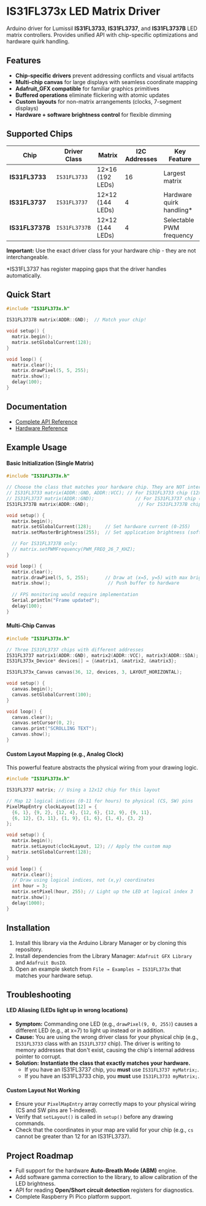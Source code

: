 # IS31FL373x LED Matrix Driver

Arduino driver for Lumissil **IS31FL3733**, **IS31FL3737**, and **IS31FL3737B** LED matrix controllers. Provides unified API with chip-specific optimizations and hardware quirk handling.

## Features

- **Chip-specific drivers** prevent addressing conflicts and visual artifacts
- **Multi-chip canvas** for large displays with seamless coordinate mapping  
- **Adafruit_GFX compatible** for familiar graphics primitives
- **Buffered operations** eliminate flickering with atomic updates
- **Custom layouts** for non-matrix arrangements (clocks, 7-segment displays)
- **Hardware + software brightness control** for flexible dimming

## Supported Chips

| Chip | Driver Class | Matrix | I2C Addresses | Key Feature |
|------|--------------|--------|---------------|-------------|
| **IS31FL3733** | `IS31FL3733` | 12×16 (192 LEDs) | 16 | Largest matrix |
| **IS31FL3737** | `IS31FL3737` | 12×12 (144 LEDs) | 4 | Hardware quirk handling* |
| **IS31FL3737B** | `IS31FL3737B` | 12×12 (144 LEDs) | 4 | Selectable PWM frequency |

**Important:** Use the exact driver class for your hardware chip - they are not interchangeable.

*IS31FL3737 has register mapping gaps that the driver handles automatically.

## Quick Start

```cpp
#include "IS31FL373x.h"

IS31FL3737B matrix(ADDR::GND);  // Match your chip!

void setup() {
  matrix.begin();
  matrix.setGlobalCurrent(128);
}

void loop() {
  matrix.clear();
  matrix.drawPixel(5, 5, 255);
  matrix.show();
  delay(100);
}
```

## Documentation

- [Complete API Reference](doc/API.md)
- [Hardware Reference](doc/IS31FL373x-reference.md)

## Example Usage

#### Basic Initialization (Single Matrix)

```cpp
#include "IS31FL373x.h"

// Choose the class that matches your hardware chip. They are NOT interchangeable!
// IS31FL3733 matrix(ADDR::GND, ADDR::VCC); // For IS31FL3733 chip (12x16)
// IS31FL3737 matrix(ADDR::GND);               // For IS31FL3737 chip (12x12)
IS31FL3737B matrix(ADDR::GND);                  // For IS31FL3737B chip (12x12)

void setup() {
  matrix.begin();
  matrix.setGlobalCurrent(128);     // Set hardware current (0-255)
  matrix.setMasterBrightness(255);  // Set application brightness (software, 0-255)

  // For IS31FL3737B only:
  // matrix.setPWMFrequency(PWM_FREQ_26_7_KHZ);
}

void loop() {
  matrix.clear();
  matrix.drawPixel(5, 5, 255);      // Draw at (x=5, y=5) with max brightness
  matrix.show();                     // Push buffer to hardware
  
  // FPS monitoring would require implementation
  Serial.println("Frame updated");
  delay(100);
}
```

#### Multi-Chip Canvas

```cpp
#include "IS31FL373x.h"

// Three IS31FL3737 chips with different addresses
IS31FL3737 matrix1(ADDR::GND), matrix2(ADDR::VCC), matrix3(ADDR::SDA);
IS31FL373x_Device* devices[] = {&matrix1, &matrix2, &matrix3};

IS31FL373x_Canvas canvas(36, 12, devices, 3, LAYOUT_HORIZONTAL);

void setup() {
  canvas.begin();
  canvas.setGlobalCurrent(100);
}

void loop() {
  canvas.clear();
  canvas.setCursor(0, 2);
  canvas.print("SCROLLING TEXT");
  canvas.show();
}
```

#### Custom Layout Mapping (e.g., Analog Clock)

This powerful feature abstracts the physical wiring from your drawing logic.

```cpp
#include "IS31FL373x.h"

IS31FL3737 matrix; // Using a 12x12 chip for this layout

// Map 12 logical indices (0-11 for hours) to physical (CS, SW) pins
PixelMapEntry clockLayout[12] = {
  {6, 1}, {9, 2}, {12, 4}, {12, 6}, {12, 9}, {9, 11},
  {6, 12}, {3, 11}, {1, 9}, {1, 6}, {1, 4}, {3, 2}
};

void setup() {
  matrix.begin();
  matrix.setLayout(clockLayout, 12); // Apply the custom map
  matrix.setGlobalCurrent(128);
}

void loop() {
  matrix.clear();
  // Draw using logical indices, not (x,y) coordinates
  int hour = 3;
  matrix.setPixel(hour, 255); // Light up the LED at logical index 3
  matrix.show();
  delay(1000);
}
```

## Installation

1.  Install this library via the Arduino Library Manager or by cloning this repository.
2.  Install dependencies from the Library Manager: `Adafruit GFX Library` and `Adafruit BusIO`.
3.  Open an example sketch from `File → Examples → IS31FL373x` that matches your hardware setup.

## Troubleshooting

#### LED Aliasing (LEDs light up in wrong locations)

*   **Symptom:** Commanding one LED (e.g., `drawPixel(9, 0, 255)`) causes a different LED (e.g., at x=7) to light up instead or in addition.
*   **Cause:** You are using the wrong driver class for your physical chip (e.g., `IS31FL3733` class with an `IS31FL3737` chip). The driver is writing to memory addresses that don't exist, causing the chip's internal address pointer to corrupt.
*   **Solution:** **Instantiate the class that exactly matches your hardware.**
    *   If you have an IS31FL3737 chip, you **must** use `IS31FL3737 myMatrix;`.
    *   If you have an IS31FL3733 chip, you **must** use `IS31FL3733 myMatrix;`.

#### Custom Layout Not Working

*   Ensure your `PixelMapEntry` array correctly maps to your physical wiring (CS and SW pins are 1-indexed).
*   Verify that `setLayout()` is called in `setup()` before any drawing commands.
*   Check that the coordinates in your map are valid for your chip (e.g., `cs` cannot be greater than 12 for an IS31FL3737).

## Project Roadmap

*   Full support for the hardware **Auto-Breath Mode (ABM)** engine.
*   Add software gamma correction to the library, to allow calibration of the LED brightness.
*   API for reading **Open/Short circuit detection** registers for diagnostics.
*   Complete Raspberry Pi Pico platform support.